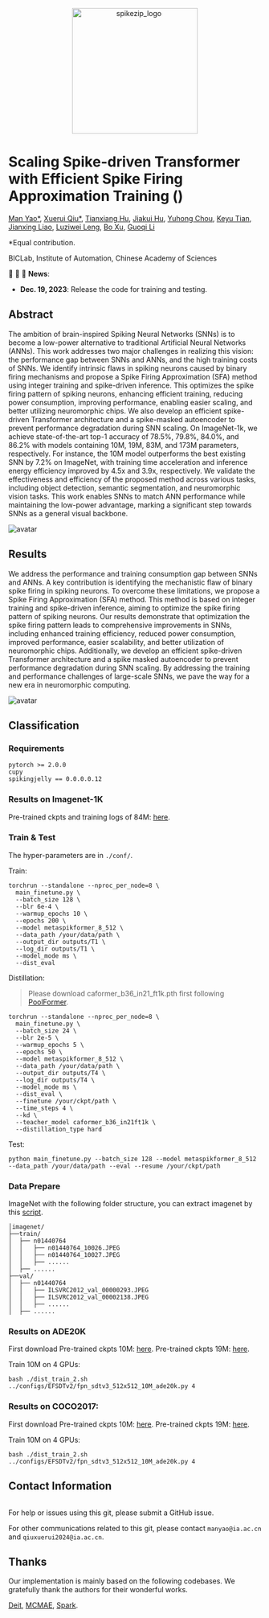 <p align="center">
<img src="./images/logo.jpg" alt="spikezip_logo" width="250" align="center">
</p>

# Scaling Spike-driven Transformer with Efficient Spike Firing Approximation Training ()

[Man Yao*](https://scholar.google.com/citations?user=eE4vvp0AAAAJ), [Xuerui Qiu*](https://scholar.google.com/citations?user=bMwW4e8AAAAJ&hl=zh-CN), [Tianxiang Hu](), [Jiakui Hu](https://github.com/jkhu29), [Yuhong Chou](https://scholar.google.com/citations?user=8CpWM4cAAAAJ&hl=zh-CN&oi=ao), [Keyu Tian](https://scholar.google.com/citations?user=6FdkbygAAAAJ&hl=zh-CN&oi=ao), [Jianxing Liao](), [Luziwei Leng](), [Bo Xu](), [Guoqi Li](https://scholar.google.com/citations?user=qCfE--MAAAAJ&)


*Equal contribution.

BICLab, Institute of Automation, Chinese Academy of Sciences



:rocket:  :rocket:  :rocket: **News**:

- **Dec. 19, 2023**: Release the code for training and testing.

## Abstract
The ambition of brain-inspired Spiking Neural Networks (SNNs) is to become a low-power alternative to traditional Artificial Neural Networks (ANNs). This work addresses two major challenges in realizing this vision: the performance gap between SNNs and ANNs, and the high training costs of SNNs. We identify intrinsic flaws in spiking neurons caused by binary firing mechanisms and propose a Spike Firing Approximation (SFA) method using integer training and spike-driven inference. This optimizes the spike firing pattern of spiking neurons, enhancing efficient training, reducing power consumption, improving performance, enabling easier scaling, and better utilizing neuromorphic chips. We also develop an efficient spike-driven Transformer architecture and a spike-masked autoencoder to prevent performance degradation during SNN scaling. On ImageNet-1k, we achieve state-of-the-art top-1 accuracy of 78.5\%, 79.8\%, 84.0\%, and 86.2\% with models containing 10M, 19M, 83M, and 173M parameters, respectively. For instance, the 10M model outperforms the best existing SNN by 7.2\% on ImageNet, with training time acceleration and inference energy efficiency improved by 4.5x and 3.9x, respectively. We validate the effectiveness and efficiency of the proposed method across various tasks, including object detection, semantic segmentation, and neuromorphic vision tasks. This work enables SNNs to match ANN performance while maintaining the low-power advantage, marking a significant step towards SNNs as a general visual backbone.

![avatar](./images/main.png)

## Results
We address the performance and training consumption gap between SNNs and ANNs. A key contribution is identifying the mechanistic flaw of binary spike firing in spiking neurons. To overcome these limitations, we propose a Spike Firing Approximation (SFA) method. This method is based on integer training and spike-driven inference, aiming to optimize the spike firing pattern of spiking neurons. Our results demonstrate that optimization the spike firing pattern leads to comprehensive improvements in SNNs, including enhanced training efficiency, reduced power consumption, improved performance, easier scalability, and better utilization of neuromorphic chips. Additionally, we develop an efficient spike-driven Transformer architecture and a spike masked autoencoder to prevent performance degradation during SNN scaling. By addressing the training and performance challenges of large-scale SNNs, we pave the way for a new era in neuromorphic computing.

![avatar](./images/fig.png)
## Classification

### Requirements

```python3
pytorch >= 2.0.0
cupy
spikingjelly == 0.0.0.0.12
```

### Results on Imagenet-1K

Pre-trained ckpts and training logs of 84M: [here](https://drive.google.com/drive/folders/12JcIRG8BF6JcgPsXIetSS14udtHXeSSx?usp=sharing).

### Train & Test

The hyper-parameters are in `./conf/`.

Train:

```shell
torchrun --standalone --nproc_per_node=8 \
  main_finetune.py \
  --batch_size 128 \
  --blr 6e-4 \
  --warmup_epochs 10 \
  --epochs 200 \
  --model metaspikformer_8_512 \
  --data_path /your/data/path \
  --output_dir outputs/T1 \
  --log_dir outputs/T1 \
  --model_mode ms \
  --dist_eval
```

Distillation:

> Please download caformer_b36_in21_ft1k.pth first following [PoolFormer](https://github.com/sail-sg/poolformer).

```shell
torchrun --standalone --nproc_per_node=8 \
  main_finetune.py \
  --batch_size 24 \
  --blr 2e-5 \
  --warmup_epochs 5 \
  --epochs 50 \
  --model metaspikformer_8_512 \
  --data_path /your/data/path \
  --output_dir outputs/T4 \
  --log_dir outputs/T4 \
  --model_mode ms \
  --dist_eval \
  --finetune /your/ckpt/path \
  --time_steps 4 \
  --kd \
  --teacher_model caformer_b36_in21ft1k \
  --distillation_type hard
```

Test:

```shell
python main_finetune.py --batch_size 128 --model metaspikformer_8_512 --data_path /your/data/path --eval --resume /your/ckpt/path
```

### Data Prepare

ImageNet with the following folder structure, you can extract imagenet by this [script](https://gist.github.com/BIGBALLON/8a71d225eff18d88e469e6ea9b39cef4).

```shell
│imagenet/
├──train/
│  ├── n01440764
│  │   ├── n01440764_10026.JPEG
│  │   ├── n01440764_10027.JPEG
│  │   ├── ......
│  ├── ......
├──val/
│  ├── n01440764
│  │   ├── ILSVRC2012_val_00000293.JPEG
│  │   ├── ILSVRC2012_val_00002138.JPEG
│  │   ├── ......
│  ├── ......
```

### Results on ADE20K
First download
Pre-trained ckpts 10M: [here](https://drive.google.com/drive/folders/12JcIRG8BF6JcgPsXIetSS14udtHXeSSx?usp=sharing).
Pre-trained ckpts 19M: [here](https://drive.google.com/drive/folders/12JcIRG8BF6JcgPsXIetSS14udtHXeSSx?usp=sharing).

Train 10M on 4 GPUs:

```shell
bash ./dist_train_2.sh ../configs/EFSDTv2/fpn_sdtv3_512x512_10M_ade20k.py 4
```


### Results on COCO2017:
First download
Pre-trained ckpts 10M: [here](https://drive.google.com/drive/folders/12JcIRG8BF6JcgPsXIetSS14udtHXeSSx?usp=sharing).
Pre-trained ckpts 19M: [here](https://drive.google.com/drive/folders/12JcIRG8BF6JcgPsXIetSS14udtHXeSSx?usp=sharing).

Train 10M on 4 GPUs:

```shell
bash ./dist_train_2.sh ../configs/EFSDTv2/fpn_sdtv3_512x512_10M_ade20k.py 4
```

## Contact Information

```

```

For help or issues using this git, please submit a GitHub issue.

For other communications related to this git, please contact `manyao@ia.ac.cn` and `qiuxuerui2024@ia.ac.cn`.

## Thanks

Our implementation is mainly based on the following codebases. We gratefully thank the authors for their wonderful works.

[Deit](https://github.com/facebookresearch/deit), [MCMAE](https://github.com/Alpha-VL/ConvMAE), [Spark](https://github.com/keyu-tian/SparK).

